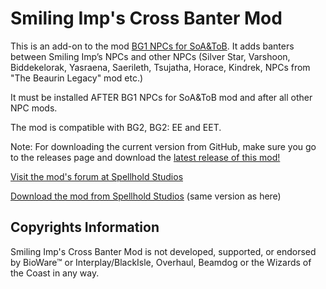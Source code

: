 # Smiling Imp's Cross Banter Mod

This is an add-on to the mod [BG1 NPCs for SoA&ToB](http://www.shsforums.net/files/file/974-bg1-npcs-for-soa-tob/). It adds banters between Smiling Imp’s NPCs and other NPCs (Silver Star, Varshoon, Biddekelorak, Yasraena, Saerileth, Tsujatha, Horace, Kindrek, NPCs from "The Beaurin Legacy" mod etc.)

It must be installed AFTER BG1 NPCs for SoA&ToB mod and after all other NPC mods. 

The mod is compatible with BG2, BG2: EE and EET.

Note: For downloading the current version from GitHub, make sure you go to the releases page and download the [latest release of this mod!](https://github.com/SpellholdStudios/SmilingImpCrossBanterMod/releases)

[Visit the mod's forum at Spellhold Studios](http://www.shsforums.net/forum/686-bg1-npcs-for-soa-tob/)

[Download the mod from Spellhold Studios](http://www.shsforums.net/files/category/143-bg1-npcs-for-soa-tob/) (same version as here)

## Copyrights Information

Smiling Imp's Cross Banter Mod is not developed, supported, or endorsed by BioWare™ or Interplay/BlackIsle, Overhaul, Beamdog or the Wizards of the Coast in any way.
